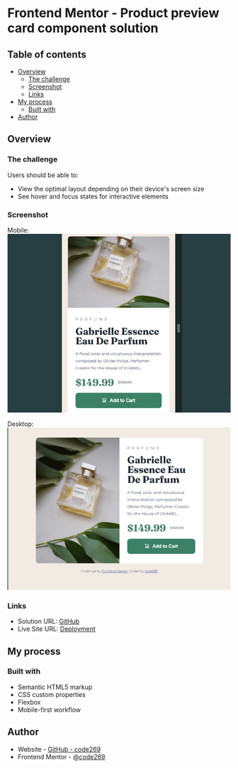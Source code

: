 # Frontend Mentor - Product preview card component solution

## Table of contents

- [Overview](#overview)
  - [The challenge](#the-challenge)
  - [Screenshot](#screenshot)
  - [Links](#links)
- [My process](#my-process)
  - [Built with](#built-with)
- [Author](#author)

## Overview

### The challenge

Users should be able to:

- View the optimal layout depending on their device's screen size
- See hover and focus states for interactive elements

### Screenshot

Mobile:
![](./images/ss/mobile.png)

Desktop:
![](./images/ss/desktop.png)

### Links

- Solution URL: [GitHub](https://github.com/code269/fem-product-card)
- Live Site URL: [Deployment](https://code269.github.io/fem-product-card/)

## My process

### Built with

- Semantic HTML5 markup
- CSS custom properties
- Flexbox
- Mobile-first workflow

## Author

- Website - [GitHub - code269](https://github.com/code269)
- Frontend Mentor - [@code269](https://www.frontendmentor.io/profile/code269)
